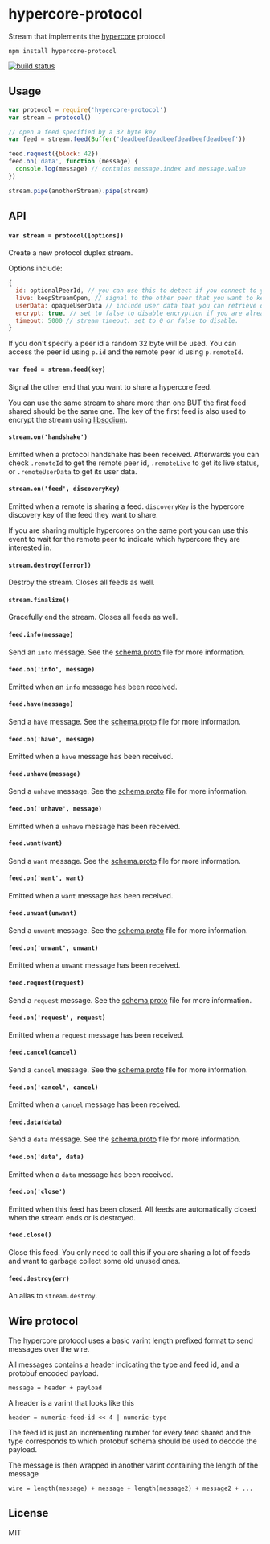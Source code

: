 # hypercore-protocol

Stream that implements the [hypercore](https://github.com/mafintosh/hypercore) protocol

```
npm install hypercore-protocol
```

[![build status](https://travis-ci.org/aschrijver/hypercore-protocol.svg?branch=master)](https://travis-ci.org/aschrijver/hypercore-protocol)

## Usage

``` js
var protocol = require('hypercore-protocol')
var stream = protocol()

// open a feed specified by a 32 byte key
var feed = stream.feed(Buffer('deadbeefdeadbeefdeadbeefdeadbeef'))

feed.request({block: 42})
feed.on('data', function (message) {
  console.log(message) // contains message.index and message.value
})

stream.pipe(anotherStream).pipe(stream)
```

## API

#### `var stream = protocol([options])`

Create a new protocol duplex stream.

Options include:

``` js
{
  id: optionalPeerId, // you can use this to detect if you connect to yourself
  live: keepStreamOpen, // signal to the other peer that you want to keep this stream open forever
  userData: opaqueUserData // include user data that you can retrieve on handshake
  encrypt: true, // set to false to disable encryption if you are already piping through a encrypted stream
  timeout: 5000 // stream timeout. set to 0 or false to disable.
}
```

If you don't specify a peer id a random 32 byte will be used.
You can access the peer id using `p.id` and the remote peer id using `p.remoteId`.

#### `var feed = stream.feed(key)`

Signal the other end that you want to share a hypercore feed.

You can use the same stream to share more than one BUT the first feed shared
should be the same one. The key of the first feed is also used to encrypt the stream using [libsodium](https://github.com/mafintosh/sodium-native#crypto_stream_xorcipher-message-nonce-key).

#### `stream.on('handshake')`

Emitted when a protocol handshake has been received. Afterwards you can check `.remoteId` to get the remote peer id, `.remoteLive` to get its live status, or `.remoteUserData` to get its user data.

#### `stream.on('feed', discoveryKey)`

Emitted when a remote is sharing a feed. `discoveryKey` is the hypercore discovery key of the feed they want to share.

If you are sharing multiple hypercores on the same port you can use this event to wait for the remote peer to indicate which hypercore
they are interested in.

#### `stream.destroy([error])`

Destroy the stream. Closes all feeds as well.

#### `stream.finalize()`

Gracefully end the stream. Closes all feeds as well.

#### `feed.info(message)`

Send an `info` message. See the [schema.proto](schema.proto) file for more information.

#### `feed.on('info', message)`

Emitted when an `info` message has been received.

#### `feed.have(message)`

Send a `have` message. See the [schema.proto](schema.proto) file for more information.

#### `feed.on('have', message)`

Emitted when a `have` message has been received.

#### `feed.unhave(message)`

Send a `unhave` message. See the [schema.proto](schema.proto) file for more information.

#### `feed.on('unhave', message)`

Emitted when a `unhave` message has been received.

#### `feed.want(want)`

Send a `want` message. See the [schema.proto](schema.proto) file for more information.

#### `feed.on('want', want)`

Emitted when a `want` message has been received.

#### `feed.unwant(unwant)`

Send a `unwant` message. See the [schema.proto](schema.proto) file for more information.

#### `feed.on('unwant', unwant)`

Emitted when a `unwant` message has been received.

#### `feed.request(request)`

Send a `request` message. See the [schema.proto](schema.proto) file for more information.

#### `feed.on('request', request)`

Emitted when a `request` message has been received.

#### `feed.cancel(cancel)`

Send a `cancel` message. See the [schema.proto](schema.proto) file for more information.

#### `feed.on('cancel', cancel)`

Emitted when a `cancel` message has been received.

#### `feed.data(data)`

Send a `data` message. See the [schema.proto](schema.proto) file for more information.

#### `feed.on('data', data)`

Emitted when a `data` message has been received.

#### `feed.on('close')`

Emitted when this feed has been closed. All feeds are automatically closed when the stream ends or is destroyed.

#### `feed.close()`

Close this feed. You only need to call this if you are sharing a lot of feeds and want to garbage collect some old unused ones.

#### `feed.destroy(err)`

An alias to `stream.destroy`.

## Wire protocol

The hypercore protocol uses a basic varint length prefixed format to send messages over the wire.

All messages contains a header indicating the type and feed id, and a protobuf encoded payload.

```
message = header + payload
```

A header is a varint that looks like this

```
header = numeric-feed-id << 4 | numeric-type
```

The feed id is just an incrementing number for every feed shared and the type corresponds to which protobuf schema should be used to decode the payload.

The message is then wrapped in another varint containing the length of the message

```
wire = length(message) + message + length(message2) + message2 + ...
```

## License

MIT
